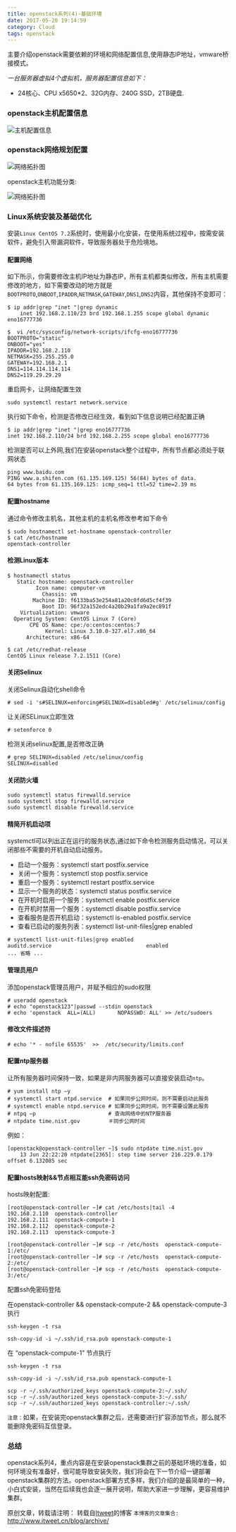 ```yaml
---
title: openstack系列(4)-基础环境
date: 2017-05-20 19:14:59
category: Cloud
tags: openstack
---
```


主要介绍openstack需要依赖的环境和网络配置信息,使用静态IP地址，vmware桥接模式。

*一台服务器虚拟4个虚拟机，服务器配置信息如下：*
- 24核心、CPU x5650*2、32G内存、240G SSD，2TB硬盘.

### openstack主机配置信息

![主机配置信息](https://github.com/itweet/labs/raw/master/openstack-series/img/openstack-hardware-configuration-list.png)

### openstack网络规划配置

![网络拓扑图](https://github.com/itweet/labs/raw/master/openstack-series/img/openstack-network.png)

openstack主机功能分类:

![网络拓扑图](https://github.com/itweet/labs/raw/master/openstack-series/img/openstack-role-list.png)

### Linux系统安装及基础优化 

安装`Linux CentOS 7.2`系统时，使用最小化安装，在使用系统过程中，按需安装软件，避免引入带漏洞软件，导致服务器处于危险境地。

#### 配置网络

如下所示，你需要修改主机IP地址为静态IP，所有主机都类似修改，所有主机需要修改的地方，如下需要改动的地方就是`BOOTPROTO`,`ONBOOT`,`IPADDR`,`NETMASK`,`GATEWAY`,`DNS1`,`DNS2`内容，其他保持不变即可：

```
$ ip addr|grep "inet "|grep dynamic
    inet 192.168.2.110/23 brd 192.168.1.255 scope global dynamic eno16777736

$  vi /etc/sysconfig/network-scripts/ifcfg-eno16777736 
BOOTPROTO="static"
ONBOOT="yes"
IPADDR=192.168.2.110
NETMASK=255.255.255.0
GATEWAY=192.168.2.1
DNS1=114.114.114.114
DNS2=119.29.29.29
```

重启网卡，让网络配置生效
```
sudo systemctl restart network.service
```

执行如下命令，检测是否修改已经生效，看到如下信息说明已经配置正确
```
$ ip addr|grep "inet "|grep eno16777736
inet 192.168.2.110/24 brd 192.168.2.255 scope global eno16777736
```

检测是否可以上外网,我们在安装openstack整个过程中，所有节点都必须处于联网状态
```
ping www.baidu.com
PING www.a.shifen.com (61.135.169.125) 56(84) bytes of data.
64 bytes from 61.135.169.125: icmp_seq=1 ttl=52 time=2.39 ms
```

#### 配置hostname

通过命令修改主机名，其他主机的主机名修改参考如下命令

```
$ sudo hostnamectl set-hostname openstack-controller
$ cat /etc/hostname 
openstack-controller
```

#### 检测Linux版本

```
$ hostnamectl status
   Static hostname: openstack-controller
         Icon name: computer-vm
           Chassis: vm
        Machine ID: f6133ba53e254a81a20c0fd6d5cf4f39
           Boot ID: 96f32a152edc4a20b29a1fa9a2ec891f
    Virtualization: vmware
  Operating System: CentOS Linux 7 (Core)
       CPE OS Name: cpe:/o:centos:centos:7
            Kernel: Linux 3.10.0-327.el7.x86_64
      Architecture: x86-64

$ cat /etc/redhat-release 
CentOS Linux release 7.2.1511 (Core)

```

#### 关闭Selinux

关闭Selinux自动化shell命令
```
# sed -i 's#SELINUX=enforcing#SELINUX=disabled#g' /etc/selinux/config
```

让关闭SELinux立即生效
```
# setenforce 0
```

检测关闭selinux配置,是否修改正确
```
# grep SELINUX=disabled /etc/selinux/config
SELINUX=disabled
```

#### 关闭防火墙
```
sudo systemctl status firewalld.service
sudo systemctl stop firewalld.service          
sudo systemctl disable firewalld.service
```

#### 精简开机启动项

systemctl可以列出正在运行的服务状态,通过如下命令检测服务启动情况，可以关闭那些不需要的开机自动启动服务。

- 启动一个服务：systemctl start postfix.service
- 关闭一个服务：systemctl stop postfix.service
- 重启一个服务：systemctl restart postfix.service
- 显示一个服务的状态：systemctl status postfix.service
- 在开机时启用一个服务：systemctl enable postfix.service
- 在开机时禁用一个服务：systemctl disable postfix.service
- 查看服务是否开机启动：systemctl is-enabled postfix.service
- 查看已启动的服务列表：systemctl list-unit-files|grep enabled

```
# systemctl list-unit-files|grep enabled
auditd.service                              enabled 
... 省略 ...
```

#### 管理员用户

添加openstack管理员用户，并赋予相应的sudo权限

```
# useradd openstack
# echo "openstack123"|passwd --stdin openstack
# echo 'openstack  ALL=(ALL)       NOPASSWD: ALL' >> /etc/sudoers
```

#### 修改文件描述符
```
# echo '* - nofile 65535'  >>  /etc/security/limits.conf
```

#### 配置ntp服务器

让所有服务器时间保持一致，如果是非内网服务器可以直接安装启动`ntp`。

```
# yum install ntp –y
# systemctl start ntpd.service  # 如果同步公网时间，则不需要启动此服务
# systemctl enable ntpd.service # 如果同步公网时间，则不需要设置此服务
# ntpq –p                       # 查询网络中的NTP服务器
# ntpdate time.nist.gov         ＃同步公网时间
```

例如：
```
[openstack@openstack-controller ~]$ sudo ntpdate time.nist.gov
    13 Jun 22:22:20 ntpdate[2365]: step time server 216.229.0.179 offset 6.132085 sec
```

#### 配置hosts映射&&节点相互能ssh免密码访问

hosts映射配置: 
```
[root@openstack-controller ~]# cat /etc/hosts|tail -4
192.168.2.110  openstack-controller
192.168.2.111  openstack-compute-1
192.168.2.112  openstack-compute-2
192.168.2.113  openstack-compute-3

[root@openstack-controller ~]# scp -r /etc/hosts  openstack-compute-1:/etc/
[root@openstack-controller ~]# scp -r /etc/hosts  openstack-compute-2:/etc/
[root@openstack-controller ~]# scp -r /etc/hosts  openstack-compute-3:/etc/
```

配置ssh免密码登陆

在openstack-controller  &&  openstack-compute-2  &&  openstack-compute-3 执行
```
ssh-keygen -t rsa

ssh-copy-id -i ~/.ssh/id_rsa.pub openstack-compute-1
```

在 “openstack-compute-1” 节点执行
```
ssh-keygen -t rsa

ssh-copy-id -i ~/.ssh/id_rsa.pub openstack-compute-1

scp -r ~/.ssh/authorized_keys openstack-compute-2:~/.ssh/
scp -r ~/.ssh/authorized_keys openstack-compute-3:~/.ssh/
scp -r ~/.ssh/authorized_keys openstack-controller:~/.ssh/
```

`注意：`如果，在安装完openstack集群之后，还需要进行扩容添加节点，那么就不能删除免密码互信登录。

### 总结
openstack系列4，重点内容是在安装openstack集群之前的基础环境的准备，如何环境没有准备好，很可能导致安装失败，我们将会在下一节介绍一键部署openstack集群的方法。openstack部署方式多样，我们介绍的是最简单的一种，小白式安装，当然在后续我也会逐一展开说明，帮助大家进一步理解，更容易维护集群。

原创文章，转载请注明： 转载自[Itweet](http://www.itweet.cn)的博客
`本博客的文章集合:` http://www.itweet.cn/blog/archive/